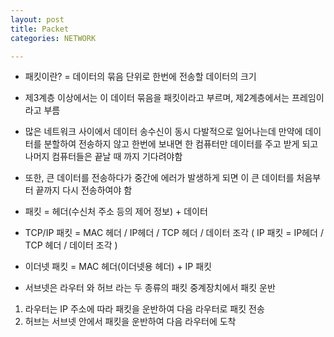 ```yaml
---
layout: post
title: Packet
categories: NETWORK

---
```




* 패킷이란?  = 데이터의 묶음 단위로 한번에 전송할 데이터의 크기
* 제3계층 이상에서는 이 데이터 묶음을 패킷이라고 부르며, 제2계층에서는 프레임이라고 부름
* 많은 네트워크 사이에서 데이터 송수신이 동시 다발적으로 일어나는데 만약에 데이터를 분할하여 전송하지 않고 한번에 보내면 한 컴퓨터만 데이터를 주고 받게 되고 나머지 컴퓨터들은 끝날 때 까지 기다려야함
* 또한, 큰 데이터를 전송하다가 중간에 에러가 발생하게 되면 이 큰 데이터를 처음부터 끝까지 다시 전송하여야 함

* 패킷 = 헤더(수신처 주소 등의 제어 정보) + 데이터
* TCP/IP 패킷 = MAC 헤더 / IP헤더 / TCP 헤더 / 데이터 조각   ( IP 패킷 = IP헤더 / TCP 헤더 / 데이터 조각 )
* 이더넷 패킷 = MAC 헤더(이더넷용 헤더) + IP 패킷


* 서브넷은 라우터 와 허브 라는 두 종류의 패킷 중계장치에서 패킷 운반
 1. 라우터는 IP 주소에 따라 패킷을 운반하여 다음 라우터로 패킷 전송
 2. 허브는 서브넷 안에서 패킷을 운반하여 다음 라우터에 도착 
